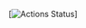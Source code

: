 [![Actions Status](https://github.com/alex873110/Pytest_hexlet/.github/workflows/pyci.yml/badge.svg)]
